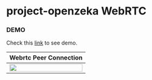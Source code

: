 # project-openzeka WebRTC

  
<h3>DEMO</h3>
<p dir="auto">Check this <a href="https://project-openzeka.vercel.app/" target="_blank" rel="nofollow">link</a> to see demo.</p>
 
 <table>
<thead>
<tr>
<th>Webrtc Peer Connection</th>
</tr>
</thead>
<tbody>
<tr>
<td><a target="_blank" rel="noopener noreferrer" href="media/openzeka-demo.gif"><img src="media/openzeka-demo.gif" width="100%" style="max-width:100%;"></a></td>
</tr>
</tbody>
</table>
